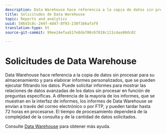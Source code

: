 ```yaml
---
description: Data Warehouse hace referencia a la copia de datos sin procesar para su almacenamiento y para elaborar informes personalizados, que se pueden ejecutar filtrando los datos. Puede solicitar informes para mostrar las relaciones de datos avanzadas de los datos sin procesar en función de preguntas específicas. A diferencia de la mayoría de los informes, que se muestran en la interfaz de informes, los informes de Data Warehouse se envían a través del correo electrónico o por FTP, y pueden tardar hasta 72 horas en procesarse. El tiempo de procesamiento dependerá de la complejidad de la consulta y de la cantidad de datos solicitados.
title: Solicitudes de Data Warehouse
topic: Reports and analytics
uuid: 586d3c8c-244f-4d47-8f93-230f166afaf9
translation-type: ht
source-git-commit: 99ee24efaa517e8da700c67818c111c4aa90dc02

---
```



# Solicitudes de Data Warehouse

Data Warehouse hace referencia a la copia de datos sin procesar para su almacenamiento y para elaborar informes personalizados, que se pueden ejecutar filtrando los datos. Puede solicitar informes para mostrar las relaciones de datos avanzadas de los datos sin procesar en función de preguntas específicas. A diferencia de la mayoría de los informes, que se muestran en la interfaz de informes, los informes de Data Warehouse se envían a través del correo electrónico o por FTP, y pueden tardar hasta 72 horas en procesarse. El tiempo de procesamiento dependerá de la complejidad de la consulta y de la cantidad de datos solicitados.

<!-- I edited this link so it doesn't point to marketing.adobe.com. Please check -Bob -->

Consulte [Data Warehouse](/help/export/data-warehouse/data-warehouse.md) para obtener más ayuda.
